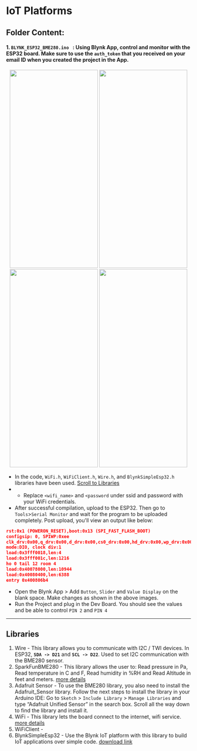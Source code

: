 # IoT Platforms

## Folder Content:

####  1. `BLYNK_ESP32_BME280.ino ` : Using Blynk App, control and monitor with the ESP32 board. Make sure to use the `auth_token` that you received on your email ID when you created the project in the App.
<p align="center">
  <img src="https://user-images.githubusercontent.com/52236719/137901894-b8d6359c-9ea1-4746-8ddb-769e84484f71.jpeg"width="240" height="540">
 <!--- <img src="https://user-images.githubusercontent.com/52236719/137902081-1d188c57-eda4-401b-911a-a7f3e948c66f.jpeg"width="240" height="540">  --->
  <img src="https://user-images.githubusercontent.com/52236719/137903934-ab3fce2f-cbc3-4d69-9945-a7b6e25db7b3.jpeg"width="240" height="540">
  <img src="https://user-images.githubusercontent.com/52236719/137903992-3da85dfe-4f59-474b-89ae-7c38c4bca41e.jpeg"width="240" height="540">
  <img src="https://user-images.githubusercontent.com/52236719/137903845-a633a002-65eb-4a06-85e5-706cc7541646.jpeg"width="240" height="540">
  <br>
</p>

- In the code, `WiFi.h`, `WiFiClient.h`, `Wire.h`, and `BlynkSimpleEsp32.h` libraries have been used. [Scroll to Libraries](https://github.com/hippyaki/IoT-Workshop-IEEE-RAS-PESU/new/master/IoT%20Platforms#libraries)
- - Replace `<wifi_name>` and `<password` under ssid and password with your WiFi credentials.
- After successful compilation, upload to the ESP32. Then go to `Tools`>`Serial Monitor` and wait for the program to be uploaded completely. Post upload, you'll view an output like below: <br>
```json
rst:0x1 (POWERON_RESET),boot:0x13 (SPI_FAST_FLASH_BOOT)
configsip: 0, SPIWP:0xee
clk_drv:0x00,q_drv:0x00,d_drv:0x00,cs0_drv:0x00,hd_drv:0x00,wp_drv:0x00
mode:DIO, clock div:1
load:0x3fff0018,len:4
load:0x3fff001c,len:1216
ho 0 tail 12 room 4
load:0x40078000,len:10944
load:0x40080400,len:6388
entry 0x400806b4
```
- Open the Blynk App > Add `Button`, `Slider` and `Value Display` on the blank space. Make changes as shown in the above images. 
- Run the Project and plug in the Dev Board. You should see the values and be able to control `PIN 2` and `PIN 4`

-----------------------------------------------------------------------


## Libraries

1. Wire - This library allows you to communicate with I2C / TWI devices. In ESP32, **`SDA -> D21`** and **`SCL -> D22`**. Used to set I2C communication with the BME280 sensor.
2. SparkFunBME280 - This library allows the user to: Read pressure in Pa, Read temperature in C and F, Read humidity in %RH and Read Altitude in feet and meters. [more details](https://github.com/sparkfun/SparkFun_BME280_Arduino_Library)
3. Adafruit Sensor - To use the BME280 library, you also need to install the Adafruit_Sensor library. Follow the next steps to install the library in your Arduino IDE:
Go to `Sketch` > `Include Library` > `Manage Libraries` and type “Adafruit Unified Sensor” in the search box. Scroll all the way down to find the library and install it.
4. WiFi - This library lets the board connect to the internet, wifi service. [more details](https://www.arduino.cc/en/Reference/WiFi)
5. WiFiClient - 
6. BlynkSimpleEsp32 - Use the Blynk IoT platform with this library to build IoT applications over simple code. [download link](https://github.com/blynkkk/blynk-library/releases/download/v1.0.1/Blynk_Release_v1.0.1.zip)
